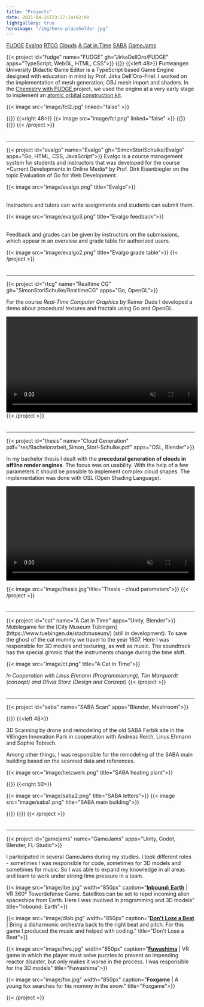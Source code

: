 ```yaml
---
title: "Projects"
date: 2021-04-26T23:27:14+02:00
lightgallery: true
heroimage: "/img/hero-placeholder.jpg"
---
```


<div class="sidebar">
  <a href="#fudge">FUDGE</a>
  <a href="#evalgo">Evalgo</a>
  <a href="#rtcg">RTCG</a>
  <a href="#thesis">Clouds</a>
  <a href="#cat">A Cat in Time</a>
  <a href="#saba">SABA</a>
  <a href="#gamejams">GameJams</a>
  <i class="sidebar-arrow fas fa-chevron-left"></i>
</div>


{{< project id="fudge" name="FUDGE" gh="JirkaDellOro/FUDGE" apps="TypeScript, WebGL, HTML, CSS">}}
{{<twoculumn>}}
{{<left 48>}}
**F**urtwangen **U**niversity **D**idactic **G**ame **E**ditor is a TypeScript based Game Engine designed with education in mind by Prof. Jirka Dell'Oro-Friel. I worked on the implementation of mesh generation, OBJ mesh import and shaders. In the <a href="https://github.com/hs-furtwangen/FUDGE-Chemistry_MasterW19">Chemistry with FUDGE <i class="fab fa-github fa-gh"></i></a> project, we used the engine at a very early stage to implement an [atomic orbital construction kit](https://hs-furtwangen.github.io/FUDGE-Chemistry_MasterW19/app/tutor.html).

{{< image src="image/fcl2.jpg" linked="false" >}}


{{</left>}}
{{<right 48>}}
{{< image src="image/fcl.png" linked="false" >}}
{{</right>}}
{{</twoculumn>}}
{{< /project >}}
<hr>
{{< project id="evalgo" name="Evalgo" gh="SimonStorlSchulke/Evalgo" apps="Go, HTML, CSS, JavaScript">}}
Evalgo is a course management system for students and instructors that was developed for the course *Current Developments in Online Media* by Prof. Dirk Eisenbiegler on the topic Evaluation of Go for Web Development.

{{< image src="image/evalgo.png" title="Evalgo">}}
<br><br>

Instructors and tutors can write assignments and students can submit them.

{{< image src="image/evalgo3.png" title="Evalgo feedback">}}
<br><br>

Feedback and grades can be given by instructors on the submissions, which appear in an overview and grade table for authorized users.

{{< image src="image/evalgo2.png" title="Evalgo grade table">}}
{{< /project >}}
<hr>
{{< project id="rtcg" name="Realtime CG" gh="SimonStorlSchulke/RealtimeCG" apps="Go, OpenGL">}}

For the course *Real-Time Computer Graphics* by Rainer Duda I developed a demo about procedural textures and fractals using Go and OpenGL.

<video width="512px" autoplay muted loop>
  <source src="res/shading.mp4" type="video/mp4">
</video> 
{{< /project >}}
<hr>
{{< project id="thesis" name="Cloud Generation" pdf="res/Bachelorarbeit_Simon_Storl-Schulke.pdf" apps="OSL, Blender">}}

In my bachelor thesis I dealt with the **procedural generation of clouds in offline render engines**. The focus was on usability. With the help of a few parameters it should be possible to implement complex cloud shapes. The implementation was done with OSL (Open Shading Language).

<video width="100%" autoplay muted loop controls>
  <source src="res/thesis_example.mp4" type="video/mp4">
</video> 

{{< image src="image/thesis.jpg"title="Thesis - cloud parameters">}}
{{< /project >}}
<hr>
{{< project id="cat" name="A Cat in Time" apps="Unity, Blender">}}
Mobilegame for the [City Museum Tübingen](https://www.tuebingen.de/stadtmuseum/) (still in development). To save the ghost of the cat mummy we travel to the year 1607. Here I was responsible for 3D models and texturing, as well as music. The soundtrack has the special gimmic that the instruments change during the time shift.

{{< image src="image/ct.png" title="A Cat in Time">}}

*In Cooperation with Linus Ehmann (Programmierung), Tim Marquardt (conzept) and Olivia Storz (Design and Conzept)*
{{< /project >}}
<hr>
{{< project id="saba" name="SABA Scan" apps="Blender, Meshroom">}}

{{<twoculumn>}}
{{<left 46>}}

3D Scanning by drone and remodeling of the old SABA Farbik site in the Villingen Innovation Park in cooperation with Andreas Reich, Linus Ehmann and Sophie Tobisch. 

Among other things, I was responsible for the remodeling of the SABA main building based on the scanned data and references.

{{< image src="image/heizwerk.png" title="SABA heating plant">}}

{{</left>}}
{{<right 50>}}

{{< image src="image/saba2.png" title="SABA letters">}}
{{< image src="image/saba1.png" title="SABA main building">}}

{{</right>}}
{{</twoculumn>}}
{{< /project >}}
<hr>
{{< project id="gamejams" name="GameJams" apps="Unity, Godot, Blender, FL-Studio">}}

I participated in several GameJams during my studies. I took different roles - sometimes I was responsible for code, sometimes for 3D models and sometimes for music. So I was able to expand my knowledge in all areas and learn to work under strong time pressure in a team.

{{< image src="image/ibe.jpg" width="850px" caption="[**Inbound: Earth**](https://globalgamejam.org/2019/games/inbound-earth) | VR 360° Towerdefense Game. Satellites can be set to repel incoming alien spaceships from Earth. Here I was involved in programming and 3D models" title="Inbound: Earth">}}

{{< image src="image/dlab.jpg" width="850px" caption="[**Don't Lose a Beat**](https://github.com/CalvinDO/DontLoseABeat) | Bring a disharmonic orchestra back to the right beat and pitch. For this game I produced the music and helped with coding." title="Don't Lose a Beat">}}

{{< image src="image/fws.jpg" width="850px" caption="[**Fuwashima**](https://globalgamejam.org/2020/games/fuwashima-2) | VR game in which the player must solve puzzles to prevent an impending reactor disaster, but only makes it worse in the process. I was responsible for the 3D models" title="Fuwashima">}}

{{< image src="image/fox.jpg" width="850px" caption="**Foxgame** | A young fox searches for his mommy in the snow." title="Foxgame">}}

{{< /project >}}

<style>
  .page {
    width: 100%;
    max-width: 1400px !important;
    padding-right: 150px;
}

.shadow {
  box-shadow: 8px 5px 20px #1114;
}

@media screen and (max-width: 960px) {
    .page {
    width: 100%;
    max-width: 100% !important;
    padding-right: 50px;
    }
}

h2 {
  margin-top: 42px !important;
  color: white !important;
  font-size: 40px !important;
}

hr {
  margin-top: 35px !important;
}

</style>
